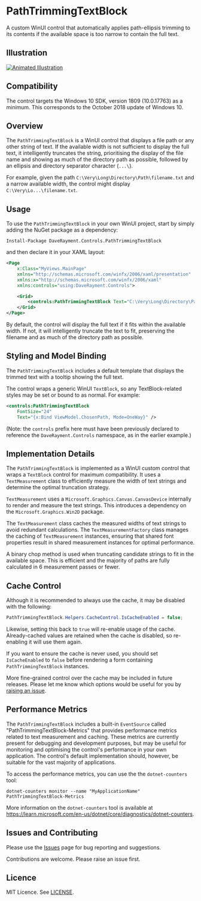 ﻿# PathTrimmingTextBlock

A custom WinUI control that automatically applies path-ellipsis trimming to its contents if the available space is too narrow to contain the full text.

## Illustration

[![Animated Illustration](https://github.com/daverayment/PathTrimmingTextBlock/assets/7127766/4dba348f-b260-4aeb-bf2e-e21570948c2b)](https://github.com/daverayment/PathTrimmingTextBlock/assets/7127766/8308514a-f4f4-4270-8dba-f15189d21fa9)

## Compatibility
The control targets the Windows 10 SDK, version 1809 (10.0.17763) as a minimum. This corresponds to the October 2018 update of Windows 10.

## Overview
The `PathTrimmingTextBlock` is a WinUI control that displays a file path or any other string of text. If the available width is not sufficient to display the full text, it intelligently truncates the string, prioritising the display of the file name and showing as much of the directory path as possible, followed by an ellipsis and directory separator character (`...\`).

For example, given the path `C:\Very\Long\Directory\Path\filename.txt` and a narrow available width, the control might display `C:\Very\Lo...\filename.txt`.

## Usage
To use the `PathTrimmingTextBlock` in your own WinUI project, start by simply adding the NuGet package as a dependency:

```
Install-Package DaveRayment.Controls.PathTrimmingTextBlock
```

and then declare it in your XAML layout:

```xml
<Page
    x:Class="MyViews.MainPage"
    xmlns="http://schemas.microsoft.com/winfx/2006/xaml/presentation"
    xmlns:x="http://schemas.microsoft.com/winfx/2006/xaml"
    xmlns:controls="using:DaveRayment.Controls">

    <Grid>
        <controls:PathTrimmingTextBlock Text="C:\Very\Long\Directory\Path\filename.txt" />
    </Grid>
</Page>
```

By default, the control will display the full text if it fits within the available width. If not, it will intelligently truncate the text to fit, preserving the filename and as much of the directory path as possible.

## Styling and Model Binding
The `PathTrimmingTextBlock` includes a default template that displays the trimmed text with a tooltip showing the full text.

The control wraps a generic WinUI `TextBlock`, so any TextBlock-related styles may be set or bound to as normal. For example:

```xml
<controls:PathTrimmingTextBlock
    FontSize="24"
    Text="{x:Bind ViewModel.ChosenPath, Mode=OneWay}" />
```
(Note: the `controls` prefix here must have been previously declared to reference the `DaveRayment.Controls` namespace, as in the earlier example.)

## Implementation Details
The `PathTrimmingTextBlock` is implemented as a WinUI custom control that wraps a `TextBlock` control for maximum compatibility. It uses a `TextMeasurement` class to efficiently measure the width of text strings and determine the optimal truncation strategy.

`TextMeasurement` uses a `Microsoft.Graphics.Canvas.CanvasDevice` internally to render and measure the text strings. This introduces a dependency on the `Microsoft.Graphics.Win2D` package.

The `TextMeasurement` class caches the measured widths of text strings to avoid redundant calculations. The `TextMeasurementFactory` class manages the caching of `TextMeasurement` instances, ensuring that shared font properties result in shared measurement instances for optimal performance.

A binary chop method is used when truncating candidate strings to fit in the available space. This is efficient and the majority of paths are fully calculated in 6 measurement passes or fewer.

## Cache Control
Although it is recommended to always use the cache, it may be disabled with the following:

```csharp
PathTrimmingTextBlock.Helpers.CacheControl.IsCacheEnabled = false;
```
Likewise, setting this back to `true` will re-enable usage of the cache. Already-cached values are retained when the cache is disabled, so re-enabling it will use them again.

If you want to ensure the cache is never used, you should set `IsCacheEnabled` to `false` before rendering a form containing `PathTrimmingTextBlock` instances.

More fine-grained control over the cache may be included in future releases. Please let me know which options would be useful for you by [raising an issue](https://github.com/daverayment/PathTrimmingTextBlock/issues).

## Performance Metrics
The `PathTrimmingTextBlock` includes a built-in `EventSource` called "PathTrimmingTextBlock-Metrics" that provides performance metrics related to text measurement and caching. These metrics are currently present for debugging and development purposes, but may be useful for monitoring and optimising the control's performance in your own application. The control's default implementation should, however, be suitable for the vast majority of applications.

To access the performance metrics, you can use the the `dotnet-counters` tool:

```pwsh
dotnet-counters monitor --name "MyApplicationName" PathTrimmingTextBlock-Metrics
```

More information on the `dotnet-counters` tool is available at <https://learn.microsoft.com/en-us/dotnet/core/diagnostics/dotnet-counters>.


## Issues and Contributing

Please use the [Issues](https://github.com/daverayment/PathTrimmingTextBlock/issues) page for bug reporting and suggestions.

Contributions are welcome. Please raise an issue first.

## Licence
MIT Licence. See [LICENSE](https://github.com/daverayment/PathTrimmingTextBlock/blob/master/LICENSE).